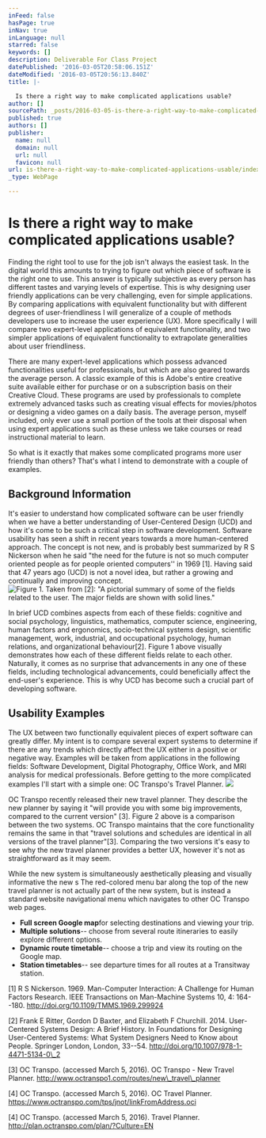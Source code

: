 ```yaml
---
inFeed: false
hasPage: true
inNav: true
inLanguage: null
starred: false
keywords: []
description: Deliverable For Class Project
datePublished: '2016-03-05T20:58:06.151Z'
dateModified: '2016-03-05T20:56:13.840Z'
title: |-

  Is there a right way to make complicated applications usable?
author: []
sourcePath: _posts/2016-03-05-is-there-a-right-way-to-make-complicated-applications-usable.md
published: true
authors: []
publisher:
  name: null
  domain: null
  url: null
  favicon: null
url: is-there-a-right-way-to-make-complicated-applications-usable/index.html
_type: WebPage

---
```

# Is there a right way to make complicated applications usable?

Finding the right tool to use for the job isn't always the easiest task. In the digital world this amounts to trying to figure out which piece of software is the right one to use. This answer is typically subjective as every person has different tastes and varying levels of expertise. This is why designing user friendly applications can be very challenging, even for simple applications. By comparing applications with equivalent functionality but with different degrees of user-friendliness I will generalize of a couple of methods developers use to increase the user experience (UX). More specifically I will compare two expert-level applications of equivalent functionality, and two simpler applications of equivalent functionality to extrapolate generalities about user friendliness.

There are many expert-level applications which possess advanced functionalities useful for professionals, but which are also geared towards the average person. A classic example of this is Adobe's entire creative suite available either for purchase or on a subscription basis on their Creative Cloud. These programs are used by professionals to complete extremely advanced tasks such as creating visual effects for movies/photos or designing a video games on a daily basis. The average person, myself included, only ever use a small portion of the tools at their disposal when using expert applications such as these unless we take courses or read instructional material to learn.

So what is it exactly that makes some complicated programs more user friendly than others? That's what I intend to demonstrate with a couple of examples.

## Background Information

It's easier to understand how complicated software can be user friendly when we have a better understanding of User-Centered Design (UCD) and how it's come to be such a critical step in software development. Software usability has seen a shift in recent years towards a more human-centered approach. The concept is not new, and is probably best summarized by R S Nickerson when he said "the need for the future is not so much computer oriented people as for people oriented computers'' in 1969 \[1\]. Having said that 47 years ago (UCD) is not a novel idea, but rather a growing and continually and improving concept.
![Figure 1. Taken from [2]: "A pictorial summary of some of the fields related to the user. The major fields are shown with solid lines."](https://s3-us-west-2.amazonaws.com/the-grid-img/p/981c694f93d56cc9381638a6db49e45f415c3cbd.png)

In brief UCD combines aspects from each of these fields: cognitive and social psychology, linguistics, mathematics, computer science, engineering, human factors and ergonomics, socio-technical systems design, scientific management, work, industrial, and occupational psychology, human relations, and organizational behaviour\[2\]. Figure 1 above visually demonstrates how each of these different fields relate to each other. Naturally, it comes as no surprise that advancements in any one of these fields, including technological advancements, could beneficially affect the end-user's experience. This is why UCD has become such a crucial part of developing software.

## Usability Examples

The UX between two functionally equivalent pieces of expert software can greatly differ. My intent is to compare several expert systems to determine if there are any trends which directly affect the UX either in a positive or negative way. Examples will be taken from applications in the following fields: Software Development, Digital Photography, Office Work, and MRI analysis for medical professionals. Before getting to the more complicated examples I'll start with a simple one: OC Transpo's Travel Planner.
![](https://the-grid-user-content.s3-us-west-2.amazonaws.com/79f7263b-6470-4fb4-b1c0-0239f16eeeb7.jpg)

OC Transpo recently released their new travel planner. They describe the new planner by saying it "will provide you with some big improvements, compared to the current version" \[3\]. Figure 2 above is a comparison between the two systems. OC Transpo maintains that the core functionality remains the same in that "travel solutions and schedules are identical in all versions of the travel planner"\[3\]. Comparing the two versions it's easy to see why the new travel planner provides a better UX, however it's not as straightforward as it may seem.

While the new system is simultaneously aesthetically pleasing and visually informative the new s The red-colored menu bar along the top of the new travel planner is not actually part of the new system, but is instead a standard website navigational menu which navigates to other OC Transpo web pages.

* **Full screen Google map**for selecting destinations and viewing your trip.
* **Multiple solutions**-- choose from several route itineraries to easily explore different options.
* **Dynamic route timetable**-- choose a trip and view its routing on the Google map.
* **Station timetables**-- see departure times for all routes at a Transitway station.

\[1\] R S Nickerson. 1969\. Man-Computer Interaction: A Challenge for Human Factors Research. IEEE Transactions on Man-Machine Systems 10, 4: 164--180\. http://doi.org/10.1109/TMMS.1969.299924

\[2\] Frank E Ritter, Gordon D Baxter, and Elizabeth F Churchill. 2014\. User-Centered Systems Design: A Brief History. In Foundations for Designing User-Centered Systems: What System Designers Need to Know about People. Springer London, London, 33--54\. http://doi.org/10.1007/978-1-4471-5134-0\_2

\[3\] OC Transpo. (accessed March 5, 2016). OC Transpo - New Travel Planner. http://www.octranspo1.com/routes/new\_travel\_planner

\[4\] OC Transpo. (accessed March 5, 2016). OC Travel Planner. https://www.octranspo.com/tps/jnot/linkFromAddress.oci

\[4\] OC Transpo. (accessed March 5, 2016). Travel Planner. http://plan.octranspo.com/plan/?Culture=EN